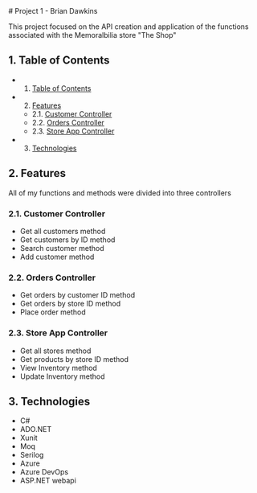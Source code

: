 <!-- vscode-markdown-toc -->
<!-- vscode-markdown-toc-config
	numbering=true
	autoSave=true
	/vscode-markdown-toc-config -->
<!-- /vscode-markdown-toc --># Project 1 - Brian Dawkins

This project focused on the API creation and application of the functions associated with the Memoralbilia store "The Shop"

##  1. <a name='TableofContents'></a>Table of Contents

* 1. [Table of Contents](#TableofContents)
* 2. [Features](#Features)
	* 2.1. [Customer Controller](#CustomerController)
	* 2.2. [Orders Controller](#OrdersController)
	* 2.3. [Store App Controller](#StoreAppController)
* 3. [Technologies](#Technologies)

##  2. <a name='Features'></a>Features

All of my functions and methods were divided into three controllers

###  2.1. <a name='CustomerController'></a>Customer Controller

* Get all customers method
* Get customers by ID method
* Search customer method
* Add customer method

###  2.2. <a name='OrdersController'></a>Orders Controller

* Get orders by customer ID method
* Get orders by store ID method
* Place order method

###  2.3. <a name='StoreAppController'></a>Store App Controller

* Get all stores method
* Get products by store ID method
* View Inventory method
* Update Inventory method

##  3. <a name='Technologies'></a>Technologies

* C#
* ADO.NET
* Xunit
* Moq
* Serilog
* Azure
* Azure DevOps
* ASP.NET webapi
